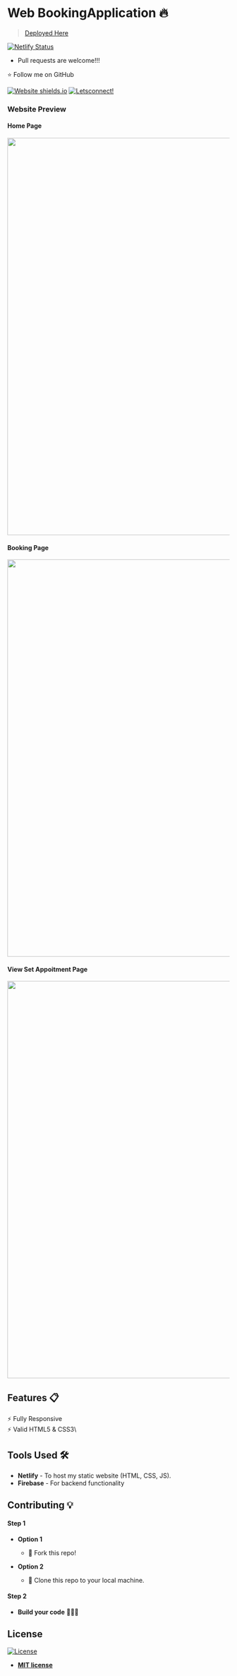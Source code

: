 # Web BookingApplication 🔥

> [Deployed Here](https://elkpro.netlify.app)

[![Netlify Status](https://api.netlify.com/api/v1/badges/ea1d6aab-f4e1-403c-b63d-2b4a075d33fd/deploy-status)](https://app.netlify.com/sites/elkpro/deploys)

- Pull requests are welcome!!!

:star: Follow me on GitHub

[![Website shields.io](https://img.shields.io/badge/website-up-yellow)](https://hsanshine.github.io/)
[![Letsconnect!](https://img.shields.io/badge/ask%20me-linkedin-1abc9c.svg)](https://www.linkedin.com/in/hamza-kyamanywa-98010913a/)

### Website Preview

#### Home Page

<img src="website_images/homepage.png" width="900">

#### Booking Page

<img src="website_images/bookingPage.png" width="900">

#### View Set Appoitment Page

<img src="website_images/viewSetAppointmentPage.png" width="900">

## Features 📋

⚡️ Fully Responsive\
⚡️ Valid HTML5 & CSS3\

## Tools Used 🛠️

- <b>Netlify</b> - To host my static website (HTML, CSS, JS).
- <b>Firebase</b> - For backend functionality

## Contributing 💡

#### Step 1

- **Option 1**

  - 🍴 Fork this repo!

- **Option 2**
  - 👯 Clone this repo to your local machine.

#### Step 2

- **Build your code** 🔨🔨🔨

## License

[![License](http://img.shields.io/:license-mit-blue.svg?style=flat-square)](http://badges.mit-license.org)

- **[MIT license](http://opensource.org/licenses/mit-license.php)**
